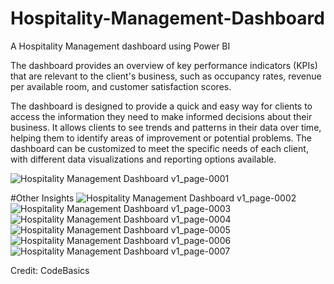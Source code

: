 # Hospitality-Management-Dashboard
A Hospitality Management dashboard using Power BI

The dashboard provides an overview of key performance indicators (KPIs) that are relevant to the client's business, such as occupancy rates, revenue per available room, and customer satisfaction scores.

The dashboard is designed to provide a quick and easy way for clients to access the information they need to make informed decisions about their business. It allows clients to see trends and patterns in their data over time, helping them to identify areas of improvement or potential problems. The dashboard can be customized to meet the specific needs of each client, with different data visualizations and reporting options available.

![Hospitality Management Dashboard v1_page-0001](https://user-images.githubusercontent.com/15082614/234138378-2a602f42-1f9a-42a9-b49e-e03f91f4e7cf.jpg)

#Other Insights
![Hospitality Management Dashboard v1_page-0002](https://user-images.githubusercontent.com/15082614/234138471-6b3b6fde-2be5-4dd3-bea8-b1b56ed6c722.jpg)
![Hospitality Management Dashboard v1_page-0003](https://user-images.githubusercontent.com/15082614/234138474-00797136-aa61-4600-8207-7dbef85b0aa0.jpg)
![Hospitality Management Dashboard v1_page-0004](https://user-images.githubusercontent.com/15082614/234138476-2df7fbac-f0c6-41ee-ac73-42a46c18089b.jpg)
![Hospitality Management Dashboard v1_page-0005](https://user-images.githubusercontent.com/15082614/234138478-73a59ee2-bdca-4ecb-a809-e28adda48a05.jpg)
![Hospitality Management Dashboard v1_page-0006](https://user-images.githubusercontent.com/15082614/234138480-f0c0712d-374a-4102-ba83-67345af7827f.jpg)
![Hospitality Management Dashboard v1_page-0007](https://user-images.githubusercontent.com/15082614/234138481-f7dd3b6d-ccba-4d8e-8fc5-1dc748cd27c2.jpg)


Credit: CodeBasics
